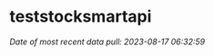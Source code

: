 
<!-- README.md is generated from README.Rmd. Please edit that file -->

# teststocksmartapi

*Date of most recent data pull: 2023-08-17 06:32:59*
